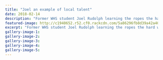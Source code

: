 ```yaml
---
title: "Joel an example of local talent"
date: 2018-02-14
description: "Former WHS student Joel Rudolph learning the ropes the hard way - and on the receiving end!"
featured-image: http://c1940652.r52.cf0.rackcdn.com/5a86296fb8d39a42a400074c/Joel-Rudolf-midweek-photo-only-7-feb.jpg
excerpt: "Former WHS student Joel Rudolph learning the ropes the hard way - and on the receiving end!"
gallery-image-1: 
gallery-image-2: 
gallery-image-3: 
gallery-image-4: 
gallery-image-5: 
---
```

